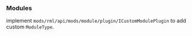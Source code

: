 ### Modules

implement `mods/rml/api/mods/module/plugin/ICustomModulePlugin` to add custom `ModuleType`.
